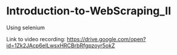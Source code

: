 # Introduction-to-WebScraping_II
Using selenium


Link to video recording: https://drive.google.com/open?id=1Zk2JAcp6eILwsxHRCBrbRfgpzoyr5okZ
